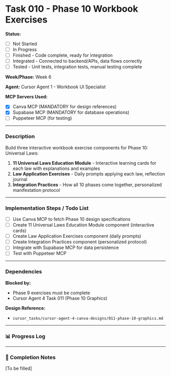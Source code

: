# Task 010 - Phase 10 Workbook Exercises

**Status:** 
- [ ] Not Started
- [ ] In Progress
- [ ] Finished - Code complete, ready for integration
- [ ] Integrated - Connected to backend/APIs, data flows correctly
- [ ] Tested - Unit tests, integration tests, manual testing complete

**Week/Phase:** Week 6

**Agent:** Cursor Agent 1 - Workbook UI Specialist

**MCP Servers Used:**
- [X] Canva MCP (MANDATORY for design references)
- [X] Supabase MCP (MANDATORY for database operations)
- [ ] Puppeteer MCP (for testing)

---

### Description

Build three interactive workbook exercise components for Phase 10: Universal Laws:
1. **11 Universal Laws Education Module** - Interactive learning cards for each law with explanations and examples
2. **Law Application Exercises** - Daily prompts applying each law, reflection journal
3. **Integration Practices** - How all 10 phases come together, personalized manifestation protocol

---

### Implementation Steps / Todo List

- [ ] Use Canva MCP to fetch Phase 10 design specifications
- [ ] Create 11 Universal Laws Education Module component (interactive cards)
- [ ] Create Law Application Exercises component (daily prompts)
- [ ] Create Integration Practices component (personalized protocol)
- [ ] Integrate with Supabase MCP for data persistence
- [ ] Test with Puppeteer MCP

---

### Dependencies

**Blocked by:**
- Phase 9 exercises must be complete
- Cursor Agent 4 Task 011 (Phase 10 Graphics)

**Design Reference:**
- `cursor_tasks/cursor-agent-4-canva-designs/011-phase-10-graphics.md`

---

### 📊 Progress Log

---

### 🏁 Completion Notes

[To be filled]

